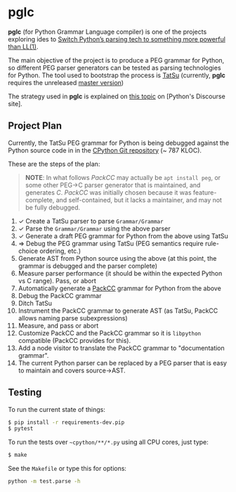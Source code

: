 # **pglc**

**pglc** (for Python Grammar Language compiler) is one of the projects exploring ides to
[Switch Python’s parsing tech to something more powerful than LL(1)](https://discuss.python.org/t/switch-pythons-parsing-tech-to-something-more-powerful-than-ll-1/379/56).

The main objective of the project is to produce a PEG grammar for Python, so different PEG parser generators can be tested as parsing technologies for Python. The tool used to bootstrap the process is [TatSu](https://tatsu.readthedocs.io) (currently, **pglc** requires the unreleased [master version](https://github.com/neogeny/TatSu))

The strategy used in **pglc** is explained on [this topic](https://discuss.python.org/t/preparing-for-new-python-parsing/1550/38) on [Python's Discourse site].

## Project Plan

Currently, the TatSu PEG grammar for Python is being debugged against the Python source code in in the [CPython Git repository](https://github.com/python/cpython) (~ 787 KLOC).

These are the steps of the plan:

> **NOTE**: In what follows _PackCC_ may actually be `apt install peg`, or some other PEG->C parser generator that is maintained, and generates _C_. _PackCC_ was initially chosen because it was feature-complete, and self-contained, but it lacks a maintainer, and may not be fully debugged.

1. ✓ Create a TatSu parser to parse `Grammar/Grammar`
1. ✓ Parse the `Grammar/Grammar` using the above parser
1. ✓ Generate a draft PEG grammar for Python from the above using TatSu
1. ⇒ Debug the PEG grammar using TatSu (PEG semantics require rule-choice ordering, etc.)
1. Generate AST from Python source using the above (at this point, the grammar is debugged and the parser complete)
1. Measure parser performance (it should be within the expected Python vs C range). Pass, or abort
1. Automatically generate a [PackCC](https://github.com/apalala/packcc) grammar for Python from the above
1. Debug the PackCC grammar
1. Ditch TatSu
1. Instrument the PackCC grammar to generate AST (as TatSu, PackCC allows naming parse subexpressions)
1. Measure, and pass or abort
1. Customize PackCC and the PackCC grammar so it is `libpython` compatible (PackCC provides for this).
1. Add a node visitor to translate the PackCC grammar to "documentation grammar".
1. The current Python parser can be replaced by a PEG parser that is easy to maintain and covers source->AST.

## Testing

To run the current state of things:

```bash
$ pip install -r requirements-dev.pip
$ pytest
```

To run the tests over `~cpython/**/*.py` using all CPU cores, just type:

```bash
$ make
```

See the `Makefile` or type this for options:

```bash
python -m test.parse -h
```
